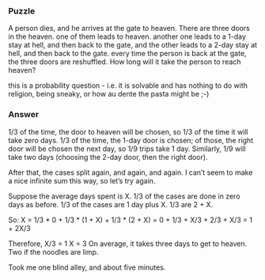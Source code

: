 ### Puzzle

A person dies, and he arrives at the gate to heaven. There are three doors in the heaven. one of them leads to heaven. another one leads to a 1-day stay at hell, and then back to the gate, and the other leads to a 2-day stay at hell, and then back to the gate. every time the person is back at the gate, the three doors are reshuffled. How long will it take the person to reach heaven?

this is a probability question - i.e. it is solvable and has nothing to do with religion, being sneaky, or how au dente the pasta might be ;-)

### Answer

1/3 of the time, the door to heaven will be chosen, so 1/3 of the time it will take zero days. 
1/3 of the time, the 1-day door is chosen; of those, the right door will be chosen the next day, so 1/9 trips take 1 day. 
Similarly, 1/9 will take two days (choosing the 2-day door, then the right door).

After that, the cases split again, and again, and again. I can’t seem to make a nice infinite sum this way, so let’s try again.

Suppose the average days spent is X. 1/3 of the cases are done in zero days as before. 1/3 of the cases are 1 day plus X. 1/3 are 2 + X. 

So: 
X = 1/3 * 0 + 1/3 * (1 + X) + 1/3 * (2 + X)
  = 0 + 1/3 + X/3 + 2/3 + X/3
  = 1 + 2X/3

Therefore, 
  X/3 = 1
    X = 3
On average, it takes three days to get to heaven. Two if the noodles are limp.

Took me one blind alley, and about five minutes.

